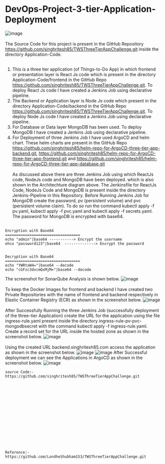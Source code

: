 # DevOps-Project-3-tier-Application-Deployment
![image](https://github.com/kamalmohan217/DevOps-Project-3-tier-Application-Deployment/assets/128888356/be2c003e-db23-4de5-9ab0-8d38adca6f82)
<br><br/>
The Source Code for this project is present in the GitHub Repository https://github.com/singhritesh85/TWSThreeTierAppChallenge.git inside the directory Application-Code.
<br><br/>
1. This is a three tier application (of Things-to-Do App) in which frontend or presentation layer is React Js code which is present in the directory Application-Code/frontend in the GitHub Repo https://github.com/singhritesh85/TWSThreeTierAppChallenge.git. To deploy React Js code I have created a Jenkins Job using declarative pipeline.
2. The Backend or Application layer is Node Js code which present in the directory Application-Code/backend in the GitHub Repo https://github.com/singhritesh85/TWSThreeTierAppChallenge.git. To deploy Node Js code I have created a Jenkins Job using declarative pipeline.
3. For Database or Data layer MongoDB has been used. To deploy MongoDB I have created a Jenkins Job using declarative pipeline.
4. For Deployment of three Jenkins Job I have used ArgoCD and helm chart. These helm charts are present in the GitHub Repo https://github.com/singhritesh85/helm-repo-for-ArgoCD-three-tier-app-backend.git, https://github.com/singhritesh85/helm-repo-for-ArgoCD-three-tier-app-frontend.git and https://github.com/singhritesh85/helm-repo-for-ArgoCD-three-tier-app-database.git
<br><br/>
As discussed above there are three Jenkins Job using which ReactJs code, NodeJs code and MongoDB have been deployed. which is also shown in the Architechture diagram above. The Jenkinsfile for ReactJs Code, NodeJs Code and MongoDB is present inside the directory Jenkins-Pipeline in this Repository. Before Running Jenkins Job for MongoDB create the password, pv (persistent volume) and pvc (persistent volume claim). To do so run the command kubectl apply -f pv.yaml, kubectl apply -f pvc.yaml and kubectl apply -f secrets.yaml. The password for MongoDB is encrypted with base64. 
<br><br/>
```
Encryption with Base64
==================================
echo "admin"|base64 -----------> Encrypt the username
ehco "password123"|base64  --------------> Encrypt the password


Decryption with Base64
==================================
echo "YWRtaW4="|base64 --decode
echo "cGFzc3dvcmQxMjM="|base64 --decode
```
The screenshot for SonarQube Analysis is shown below.
![image](https://github.com/kamalmohan217/DevOps-Project-3-tier-Application-Deployment/assets/128888356/91b70707-1713-4ae7-814d-9587129f4d3a)
<br><br/>
To keep the Docker Images for frontend and backend I have created two Private Repositories with the name of frontend and backend respectively in Elastic Container Registry (ECR) as shown in the screenshot below.
![image](https://github.com/kamalmohan217/DevOps-Project-3-tier-Application-Deployment/assets/128888356/395f5922-1cb1-4132-95a8-8e0aa8800003)
<br><br/>
After Successfully Running the three Jenkins Job (successfully deployment of the three-tier Application) create the URL for the application using the file ingress-rule.yaml present inside the directory ingress-rule-pv-pvc-mongodbsecret with the command kubectl apply -f ingress-rule.yaml. Create a record set for the URL inside the hosted zone as shown in the screenshot below.
![image](https://github.com/kamalmohan217/DevOps-Project-3-tier-Application-Deployment/assets/128888356/6eb2685e-5970-4ca2-9360-c6693345176b)
<br><br/>
Using the created URL backend.singhritesh85.com access the application as shown in the screenshot below.
![image](https://github.com/kamalmohan217/DevOps-Project-3-tier-Application-Deployment/assets/128888356/16ca4341-760d-436f-b133-0ae42b9183cf)
![image](https://github.com/kamalmohan217/DevOps-Project-3-tier-Application-Deployment/assets/128888356/2370e631-b08c-4912-92eb-5962708c1a30)
After Successful deployment we can see the Applications in ArgoCD as shown in the screenshot below.
![image](https://github.com/kamalmohan217/DevOps-Project-3-tier-Application-Deployment/assets/128888356/98a4e4b1-4a48-43ba-807a-fda667d8fb2a)


```
source Code:-  https://github.com/singhritesh85/TWSThreeTierAppChallenge.git
```
<br><br/>
<br><br/>
<br><br/>
<br><br/>
<br><br/>
<br><br/>
```
Reference:-   https://github.com/LondheShubham153/TWSThreeTierAppChallenge.git
```
